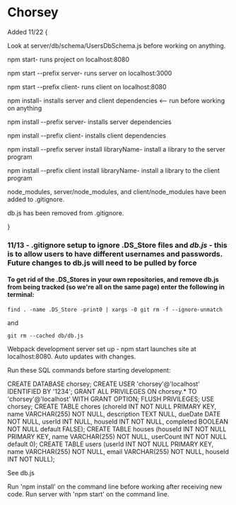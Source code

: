 # Chorsey

Added 11/22 {

Look at server/db/schema/UsersDbSchema.js before working on anything.

npm start- runs project on localhost:8080

npm start --prefix server- runs server on localhost:3000

npm start --prefix client- runs client on localhost:8080


npm install- installs server and client dependencies <-- run before working on anything

npm install --prefix server- installs server dependencies

npm install --prefix client- installs client dependencies


npm install --prefix server install libraryName- install a library to the server program

npm install --prefix client install libraryName- install a library to the client program


node_modules, server/node_modules, and client/node_modules have been added to .gitignore.

db.js has been removed from .gitignore.

}


### 11/13 - .gitignore setup to ignore .DS_Store files and *db.js* - this is to allow users to have different usernames and passwords. Future changes to db.js will need to be pulled by force

#### To get rid of the .DS_Stores in your own repositories, and remove db.js from being tracked (so we're all on the same page) enter the following in terminal:

`find . -name .DS_Store -print0 | xargs -0 git rm -f --ignore-unmatch`

and

`git rm --cached db/db.js`

Webpack development server set up - npm start launches site at localhost:8080. Auto updates with changes.

Run these SQL commands before starting development:

CREATE DATABASE chorsey;
CREATE USER 'chorsey'@'localhost' IDENTIFIED BY '1234';
GRANT ALL PRIVILEGES ON chorsey.* TO 'chorsey'@'localhost' WITH GRANT OPTION;
FLUSH PRIVILEGES;
USE chorsey;
CREATE TABLE chores (choreId INT NOT NULL PRIMARY KEY, name VARCHAR(255) NOT NULL, description TEXT NULL, dueDate DATE NOT NULL, userId INT NULL, houseId INT NOT NULL, completed BOOLEAN NOT NULL default FALSE);
CREATE TABLE houses (houseId INT NOT NULL PRIMARY KEY, name VARCHAR(255) NOT NULL, userCount INT NOT NULL default 0);
CREATE TABLE users (userId INT NOT NULL PRIMARY KEY, name VARCHAR(255) NOT NULL, email VARCHAR(255) NOT NULL, houseId INT NOT NULL);

See db.js

Run 'npm install' on the command line before working after receiving new code.
Run server with 'npm start' on the command line.
